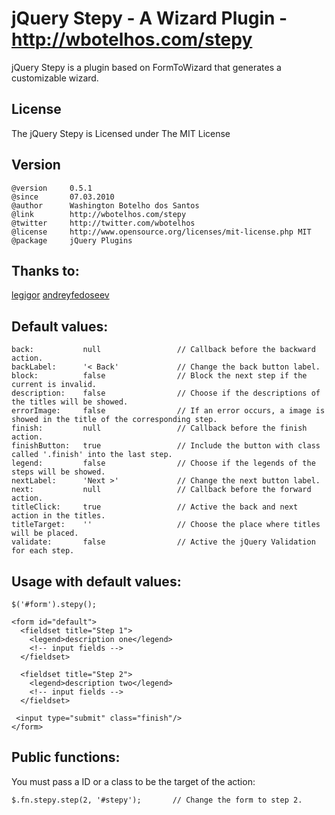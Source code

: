 # jQuery Stepy - A Wizard Plugin - http://wbotelhos.com/stepy

jQuery Stepy is a plugin based on FormToWizard that generates a customizable wizard.

## License

The jQuery Stepy is Licensed under The MIT License


## Version

    @version     0.5.1
    @since       07.03.2010
    @author      Washington Botelho dos Santos
    @link        http://wbotelhos.com/stepy
    @twitter     http://twitter.com/wbotelhos
    @license     http://www.opensource.org/licenses/mit-license.php MIT 
    @package     jQuery Plugins

## Thanks to:

[legigor](http://twitter.com/#!/legigor)
[andreyfedoseev](http://twitter.com/#!/andreyfedoseev)

## Default values:

    back:           null                 // Callback before the backward action.
    backLabel:      '< Back'             // Change the back button label.
    block:          false                // Block the next step if the current is invalid.
    description:    false                // Choose if the descriptions of the titles will be showed.
    errorImage:     false                // If an error occurs, a image is showed in the title of the corresponding step.
    finish:         null                 // Callback before the finish action.
    finishButton:   true                 // Include the button with class called '.finish' into the last step.
    legend:         false                // Choose if the legends of the steps will be showed.
    nextLabel:      'Next >'             // Change the next button label.
    next:           null                 // Callback before the forward action.
    titleClick:     true                 // Active the back and next action in the titles.
    titleTarget:    ''                   // Choose the place where titles will be placed.
    validate:       false                // Active the jQuery Validation for each step.

## Usage with default values:

    $('#form').stepy();
    
    <form id="default">
      <fieldset title="Step 1">
        <legend>description one</legend>
        <!-- input fields -->
      </fieldset>

      <fieldset title="Step 2">
        <legend>description two</legend>
        <!-- input fields -->
      </fieldset>

     <input type="submit" class="finish"/>
    </form>


## Public functions:

You must pass a ID or a class to be the target of the action:

    $.fn.stepy.step(2, '#stepy');       // Change the form to step 2.
